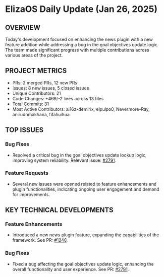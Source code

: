 # ElizaOS Daily Update (Jan 26, 2025)

## OVERVIEW 
Today's development focused on enhancing the news plugin with a new feature addition while addressing a bug in the goal objectives update logic. The team made significant progress with multiple contributions across various areas of the project.

## PROJECT METRICS
- PRs: 2 merged PRs, 12 new PRs
- Issues: 8 new issues, 5 closed issues
- Unique Contributors: 21
- Code Changes: +469/-2 lines across 13 files
- Total Commits: 31
- Most Active Contributors: ai16z-demirix, elpulpo0, Nevermore-Ray, anirudhmakhana, fifahuihua

## TOP ISSUES
### Bug Fixes
- Resolved a critical bug in the goal objectives update lookup logic, improving system reliability. Relevant issue: [#2791](https://github.com/elizaos/eliza/issues/2791).

### Feature Requests
- Several new issues were opened related to feature enhancements and plugin functionalities, indicating ongoing user engagement and demand for improvements.

## KEY TECHNICAL DEVELOPMENTS
### Feature Enhancements
- Introduced a new news plugin feature, expanding the capabilities of the framework. See PR: [#1248](https://github.com/elizaos/eliza/pull/1248).

### Bug Fixes
- Fixed a bug affecting the goal objectives update logic, enhancing the overall functionality and user experience. See PR: [#2791](https://github.com/elizaos/eliza/pull/2791).